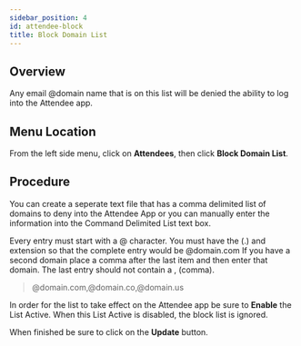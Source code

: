 ```yaml
---
sidebar_position: 4
id: attendee-block
title: Block Domain List
---
```


## Overview

Any email @domain name that is on this list will be denied the ability to log into the Attendee app.

## Menu Location

From the left side menu, click on **Attendees**, then click **Block Domain List**.

## Procedure

You can create a seperate text file that has a comma delimited list of domains to deny into the Attendee App or you can manually enter the information into the Command Delimited List text box.

Every entry must start with a @ character.  You must have the (.) and extension so that the complete entry would be @domain.com  If you have a second domain place a comma after the last item and then enter that domain.  The last entry should not contain a , (comma).

>@domain.com,@domain.co,@domain.us

In order for the list to take effect on the Attendee app be sure to **Enable** the List Active.  When this List Active is disabled, the block list is ignored.

When finished be sure to click on the **Update** button.
